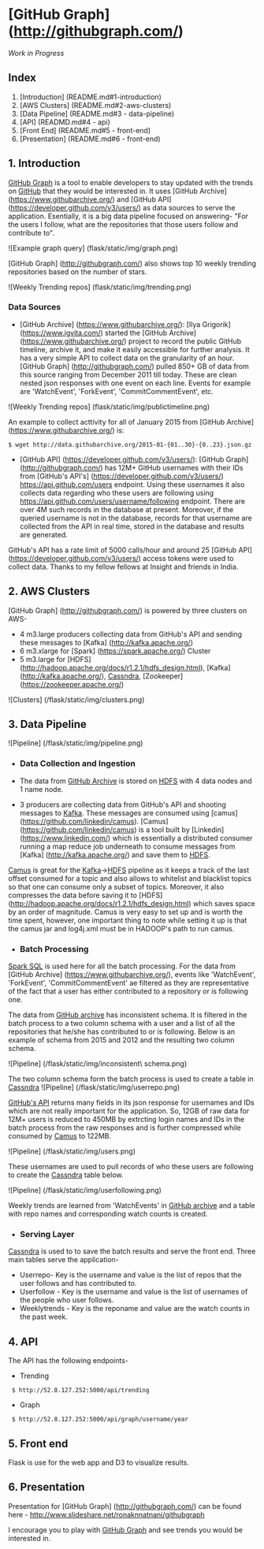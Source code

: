 # [GitHub Graph] (http://githubgraph.com/)
 
*Work in Progress*

## Index
1. [Introduction] (README.md#1-introduction)
2. [AWS Clusters] (README.md#2-aws-clusters)
3. [Data Pipeline] (README.md#3 - data-pipeline)
4. [API] (READMD.md#4 - api)
5. [Front End] (README.md#5 - front-end)
6. [Presentation] (README.md#6 - front-end)

## 1. Introduction
[GitHub Graph](http://githubgraph.com/) is a tool to enable developers to stay updated with the trends on [GitHub](https://github.com/) that they would be interested in. It uses [GitHub Archive] (https://www.githubarchive.org/) and [GitHub API] (https://developer.github.com/v3/users/) as data sources to serve the application. Esentially, it is a big data pipeline focused on answering- "For the users I follow, what are the repositories that those users follow and contribute to".

![Example graph query] (flask/static/img/graph.png)

[GitHub Graph] (http://githubgraph.com/) also shows top 10 weekly trending repositories based on the number of stars.

![Weekly Trending repos] (flask/static/img/trending.png)

### Data Sources
* [GitHub Archive] (https://www.githubarchive.org/): 
[Ilya Grigorik] (https://www.igvita.com/) started the [GitHub Archive] (https://www.githubarchive.org/) project to record the public GitHub timeline, archive it, and make it easily accessible for further analysis. It has a very simple API to collect data on the granularity of an hour. [GitHub Graph] (http://githubgraph.com/) pulled 850+ GB of data from this source ranging from December 2011 till today. These are clean nested json responses with one event on each line. Events for example are 'WatchEvent', 'ForkEvent', 'CommitCommentEvent', etc.

![Weekly Trending repos] (flask/static/img/publictimeline.png)

An example to collect acttivity for all of January 2015	from [GitHub Archive] (https://www.githubarchive.org/) is:
```
$ wget http://data.githubarchive.org/2015-01-{01..30}-{0..23}.json.gz
```
* [GitHub API] (https://developer.github.com/v3/users/): 
[GitHub Graph] (http://githubgraph.com/) has 12M+ GitHub usernames with their IDs from [GitHub's API's] (https://developer.github.com/v3/users/) https://api.github.com/users endpoint. Using these  usernames it also collects data regarding who these users are following using https://api.github.com/users/username/following endpoint. There are over 4M such records in the database at present. Moreover, if the queried username is not in the database, records for that username are collected from the API in real time, stored in the database and results are generated.

 GitHub's API has a rate limit of 5000 calls/hour and around 25 [GitHub API] (https://developer.github.com/v3/users/) access tokens were used to collect data. Thanks to my fellow fellows at Insight and friends in India.

## 2. AWS Clusters 
[GitHub Graph] (http://githubgraph.com/) is powered by three clusters on AWS-
* 4 m3.large producers collecting data from GitHub's API and sending these messages to [Kafka] (http://kafka.apache.org/)
* 6 m3.xlarge for [Spark] (https://spark.apache.org/) Cluster
* 5 m3.large for [HDFS] (http://hadoop.apache.org/docs/r1.2.1/hdfs_design.html), [Kafka] (http://kafka.apache.org/), [Cassndra](http://cassandra.apache.org/), [Zookeeper] (https://zookeeper.apache.org/)

![Clusters] (/flask/static/img/clusters.png)

## 3. Data Pipeline

![Pipeline] (/flask/static/img/pipeline.png)

 * ### Data Collection and Ingestion 
  * The data from [GitHub Archive](https://www.githubarchive.org/) is stored on [HDFS](http://hadoop.apache.org/docs/r1.2.1/hdfs_design.html) with 4 data nodes and 1 name node. 
  
  * 3 producers are collecting data from GitHub's API and shooting messages to [Kafka](http://kafka.apache.org/). These messages are consumed using [camus] (https://github.com/linkedin/camus). [Camus] (https://github.com/linkedin/camus) is a tool built by [Linkedin] (https://www.linkedin.com/) which is essentially a distributed consumer running a map reduce job underneath to consume messages from [Kafka] (http://kafka.apache.org/) and save them to [HDFS](http://hadoop.apache.org/docs/r1.2.1/hdfs_design.html).
  
  [Camus](https://github.com/linkedin/camus) is great for the [Kafka](http://kafka.apache.org/)->[HDFS](http://hadoop.apache.org/docs/r1.2.1/hdfs_design.html) pipeline as it keeps a track of the last offset consumed for a topic and also allows to whitelist and blacklist topics so that one can consume only a subset of topics. Moreover, it also compresses the data before saving it to [HDFS] (http://hadoop.apache.org/docs/r1.2.1/hdfs_design.html) which saves space by an order of magnitude. Camus is very easy to set up and is worth the time spent, however, one important thing to note while setting it up is that the camus jar and log4j.xml must be in HADOOP's path to run camus. 

 * ### Batch Processing
  [Spark SQL](https://spark.apache.org/docs/1.3.1/api/python/pyspark.sql.html) is used here for all the batch processing. For the data from [GitHub Archive] (https://www.githubarchive.org/), events like 'WatchEvent', 'ForkEvent', 'CommitCommentEvent' ae filtered as they are representative of the fact that a user has either contributed to a repository or is following one. 

  The data from [GitHub archive](https://www.githubarchive.org/) has inconsistent schema. It is filtered in the batch process to a two column schema with a user and a list of all the repositories that he/she has contributed to or is following. Below is an example of schema from 2015 and 2012 and the resulting two column schema.
  
  ![Pipeline] (/flask/static/img/inconsistent\ schema.png)

  The two column schema form the batch process is used to create a table in [Cassndra](http://cassandra.apache.org/)
  ![Pipeline] (/flask/static/img/userrepo.png)
  
  [GitHub's API](https://developer.github.com/v3/) returns many fields in its json response for usernames and IDs which are not really important for the application. So, 12GB of raw data for 12M+ users is reduced to 450MB by extrcting login names and IDs in the batch process from the raw responses and is further compressed while consumed by [Camus](https://github.com/linkedin/camus) to 122MB.
  
  ![Pipeline] (/flask/static/img/users.png)

  These usernames are used to pull records of who these users are following to create the [Cassndra](http://cassandra.apache.org/) table below.
  
  ![Pipeline] (/flask/static/img/userfollowing.png)

  Weekly trends are learned from 'WatchEvents' in [GitHub archive](https://www.githubarchive.org/) and a table with repo names and corresponding watch counts is created.

 * ### Serving Layer
  [Cassndra](http://cassandra.apache.org/) is used to to save the batch results and serve the front end. Three main tables serve the application-
  * Userrepo- Key is the username and value is the list of repos that the user follows and has contributed to.
  * Userfollow - Key is the username and value is the list of usernames of the people who user follows.
  * Weeklytrends - Key is the reponame and value are the watch counts in the past week.

## 4. API
The API has the following endpoints-
 * Trending
```
 $ http://52.8.127.252:5000/api/trending
```

 * Graph
```
 $ http://52.8.127.252:5000/api/graph/username/year
```

## 5. Front end
Flask is use for the web app and D3 to visualize results.

## 6. Presentation
Presentation for [GitHub Graph] (http://githubgraph.com/) can be found here - http://www.slideshare.net/ronaknnatnani/githubgraph

I encourage you to play with [GitHub Graph](http://githubgraph.com/) and see trends you would be interested in.



